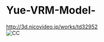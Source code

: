 # Yue-VRM-Model-
http://3d.nicovideo.jp/works/td32952 
<br><img src="https://mirrors.creativecommons.org/presskit/buttons/88x31/png/by-nc-sa.png" alt="CC" title="CCBYNCSA">
